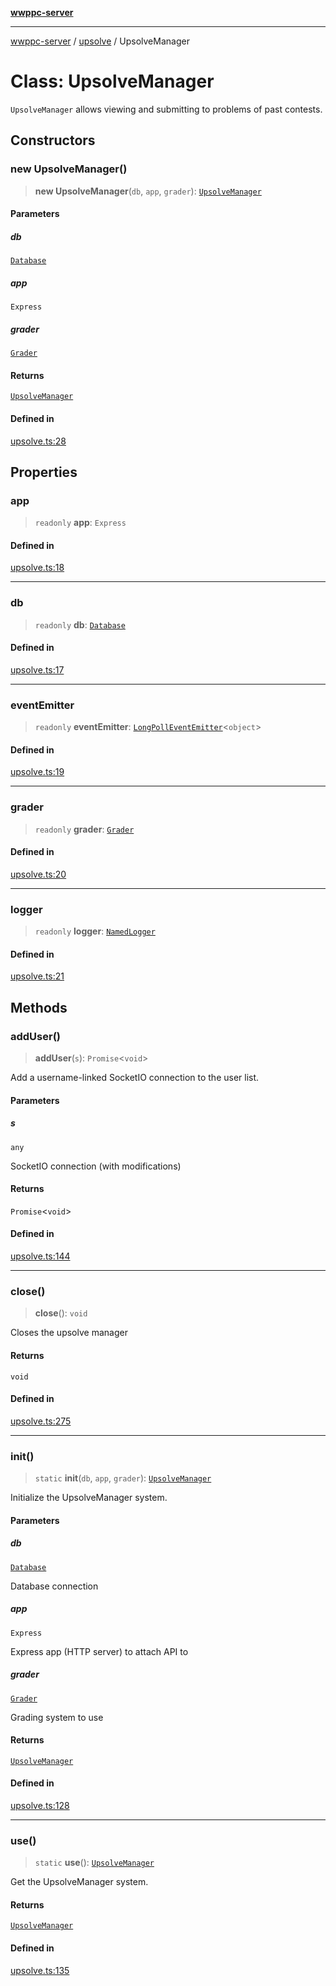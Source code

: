 [**wwppc-server**](../../README.md)

***

[wwppc-server](../../modules.md) / [upsolve](../README.md) / UpsolveManager

# Class: UpsolveManager

`UpsolveManager` allows viewing and submitting to problems of past contests.

## Constructors

### new UpsolveManager()

> **new UpsolveManager**(`db`, `app`, `grader`): [`UpsolveManager`](UpsolveManager.md)

#### Parameters

##### db

[`Database`](../../database/classes/Database.md)

##### app

`Express`

##### grader

[`Grader`](../../grader/classes/Grader.md)

#### Returns

[`UpsolveManager`](UpsolveManager.md)

#### Defined in

[upsolve.ts:28](https://github.com/WWPPC/WWPPC-server/blob/8fa1fab7588b7cc0d91c585786635fd288d3453c/src/upsolve.ts#L28)

## Properties

### app

> `readonly` **app**: `Express`

#### Defined in

[upsolve.ts:18](https://github.com/WWPPC/WWPPC-server/blob/8fa1fab7588b7cc0d91c585786635fd288d3453c/src/upsolve.ts#L18)

***

### db

> `readonly` **db**: [`Database`](../../database/classes/Database.md)

#### Defined in

[upsolve.ts:17](https://github.com/WWPPC/WWPPC-server/blob/8fa1fab7588b7cc0d91c585786635fd288d3453c/src/upsolve.ts#L17)

***

### eventEmitter

> `readonly` **eventEmitter**: [`LongPollEventEmitter`](../../netUtil/classes/LongPollEventEmitter.md)\<`object`\>

#### Defined in

[upsolve.ts:19](https://github.com/WWPPC/WWPPC-server/blob/8fa1fab7588b7cc0d91c585786635fd288d3453c/src/upsolve.ts#L19)

***

### grader

> `readonly` **grader**: [`Grader`](../../grader/classes/Grader.md)

#### Defined in

[upsolve.ts:20](https://github.com/WWPPC/WWPPC-server/blob/8fa1fab7588b7cc0d91c585786635fd288d3453c/src/upsolve.ts#L20)

***

### logger

> `readonly` **logger**: [`NamedLogger`](../../log/classes/NamedLogger.md)

#### Defined in

[upsolve.ts:21](https://github.com/WWPPC/WWPPC-server/blob/8fa1fab7588b7cc0d91c585786635fd288d3453c/src/upsolve.ts#L21)

## Methods

### addUser()

> **addUser**(`s`): `Promise`\<`void`\>

Add a username-linked SocketIO connection to the user list.

#### Parameters

##### s

`any`

SocketIO connection (with modifications)

#### Returns

`Promise`\<`void`\>

#### Defined in

[upsolve.ts:144](https://github.com/WWPPC/WWPPC-server/blob/8fa1fab7588b7cc0d91c585786635fd288d3453c/src/upsolve.ts#L144)

***

### close()

> **close**(): `void`

Closes the upsolve manager

#### Returns

`void`

#### Defined in

[upsolve.ts:275](https://github.com/WWPPC/WWPPC-server/blob/8fa1fab7588b7cc0d91c585786635fd288d3453c/src/upsolve.ts#L275)

***

### init()

> `static` **init**(`db`, `app`, `grader`): [`UpsolveManager`](UpsolveManager.md)

Initialize the UpsolveManager system.

#### Parameters

##### db

[`Database`](../../database/classes/Database.md)

Database connection

##### app

`Express`

Express app (HTTP server) to attach API to

##### grader

[`Grader`](../../grader/classes/Grader.md)

Grading system to use

#### Returns

[`UpsolveManager`](UpsolveManager.md)

#### Defined in

[upsolve.ts:128](https://github.com/WWPPC/WWPPC-server/blob/8fa1fab7588b7cc0d91c585786635fd288d3453c/src/upsolve.ts#L128)

***

### use()

> `static` **use**(): [`UpsolveManager`](UpsolveManager.md)

Get the UpsolveManager system.

#### Returns

[`UpsolveManager`](UpsolveManager.md)

#### Defined in

[upsolve.ts:135](https://github.com/WWPPC/WWPPC-server/blob/8fa1fab7588b7cc0d91c585786635fd288d3453c/src/upsolve.ts#L135)

